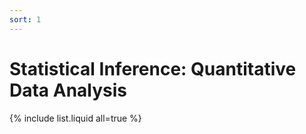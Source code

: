 ```yaml
---
sort: 1
---
```


# Statistical Inference: Quantitative Data Analysis

{% include list.liquid all=true %}
